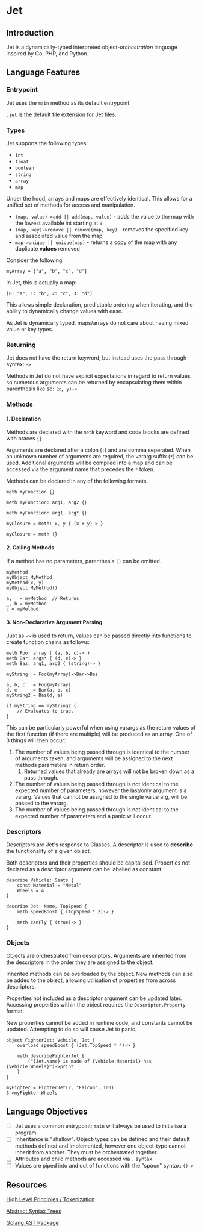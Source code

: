 # Jet

## Introduction

Jet is a dynamically-typed interpreted object-_orchestration_ language inspired by Go, PHP, and Python.

## Language Features

### Entrypoint

Jet uses the `main` method as its default entrypoint.

`.jet` is the default file extension for Jet files.

### Types

Jet supports the following types:

* `int`
* `float`
* `boolean`
* `string`
* `array`
* `map`

Under the hood, arrays and maps are effectively identical. This allows for a unified set of methods for access and manipulation.

* `(map, value)->add || add(map, value)` - adds the value to the map with the lowest available int starting at `0`
* `(map, key)->remove || remove(map, key)` - removes the specified key and associated value from the map
* `map->unique || unique(map)` - returns a copy of the map with any duplicate **values** removed

Consider the following:
```
myArray = ["a", "b", "c", "d"]
```

In Jet, this is actually a map:
```
[0: "a", 1: "b", 2: "c", 3: "d"]
```

This allows simple declaration, predictable ordering when iterating, and the ability to dynamically change values with ease.

As Jet is dynamically typed, maps/arrays do not care about having mixed value or key types.

### Returning

Jet does not have the return keyword, but instead uses the pass through syntax: `->`

Methods in Jet do not have explicit expectations in regard to return values, so numerous arguments can be returned by encapsulating them within parenthesis like so: `(x, y)->`

### Methods

#### 1. Declaration

Methods are declared with the `meth` keyword and code blocks are defined with braces `{}`.

Arguments are declared after a colon (`:`) and are comma seperated. When an unknown number of arguments are required, the vararg suffix (`*`) can be used. Additional arguments will be compiled into a map and can be accessed via the argument name that precedes the `*` token. 

Methods can be declared in any of the following formats.

```
meth myFunction {}

meth myFunction: arg1, arg2 {}

meth myFunction: arg1, arg* {}

myClosure = meth: x, y { (x + y)-> }

myClosure = meth {}
```

#### 2. Calling Methods

If a method has no parameters, parenthesis `()` can be omitted.
```
myMethod
myObject.MyMethod
myMethod(x, y)
myObject.MyMethod()
```
```
a, _ = myMethod  // Returns 
_, b = myMethod
c = myMethod
```

#### 3. Non-Declarative Argument Parsing

Just as `->` is used to return, values can be passed directly into functions to create function chains as follows:
```
meth Foo: array { (a, b, c)-> }
meth Bar: args* { (d, e)-> }
meth Baz: arg1, arg2 { (string)-> }

myString  = Foo(myArray)->Bar->Baz

a, b, c   = Foo(myArray)
d, e      = Bar(a, b, c)
myString2 = Baz(d, e)

if myString == myString2 {
    // Evaluates to true.
} 
```

This can be particularly powerful when using varargs as the return values of the first function (if there are multiple) will be produced as an array. One of 3 things will then occur:
1. The number of values being passed through is identical to the number of arguments taken, and arguments will be assigned to the next methods parameters in return order.
   1. Returned values that already are arrays will not be broken down as a pass through.
2. The number of values being passed through is not identical to the expected number of parameters, however the last/only argument is a vararg. Values that cannot be assigned to the single value arg, will be passed to the vararg.
3. The number of values being passed through is not identical to the expected number of parameters and a panic will occur.

### Descriptors

Descriptors are Jet's response to Classes. A descriptor is used to **describe** the functionality of a given object.

Both descriptors and their properties should be capitalised. Properties not declared as a descriptor argument can be labelled as constant.

```
describe Vehicle: Seats {
    const Material = "Metal"
    Wheels = 4
}

describe Jet: Name, TopSpeed {
    meth speedBoost { (TopSpeed * 2)-> }

    meth canFly { (true)-> }
}
```

### Objects

Objects are orchestrated from descriptors. Arguments are inherited from the descriptors in the order they are assigned to the object.

Inherited methods can be overloaded by the object. New methods can also be added to the object, allowing utilisation of properties from across descriptors.

Properties not included as a descriptor argument can be updated later. Accessing properties within the object requires the `Descriptor.Property` format.

New properties cannot be added in runtime code, and constants cannot be updated. Attempting to do so will cause Jet to panic.

```
object FighterJet: Vehicle, Jet {
    overload speedBoost { (Jet.TopSpeed * 4)-> }
    
    meth describeFighterJet {
        ("{Jet.Name} is made of {Vehicle.Material} has {Vehicle.Wheels}")->print
    }
}

myFighter = FighterJet(2, "Falcon", 100)
3->myFighter.Wheels
```

## Language Objectives

* [ ] Jet uses a common entrypoint; `main` will always be used to initialise a program.
* [ ] Inheritance is "shallow". Object-types can be defined and their default methods defined and implemented, however one object-type cannot inherit from another. They must be orchestrated together.
* [ ] Attributes and child methods are accessed via `.` syntax
* [ ] Values are piped into and out of functions with the "spoon" syntax: `()->`

## Resources

[High Level Principles / Tokenization](https://www.freecodecamp.org/news/the-programming-language-pipeline-91d3f449c919/)

[Abstract Syntax Trees](https://www.twilio.com/blog/abstract-syntax-trees)

[Golang AST Package](https://tech.ingrid.com/introduction-ast-golang/)